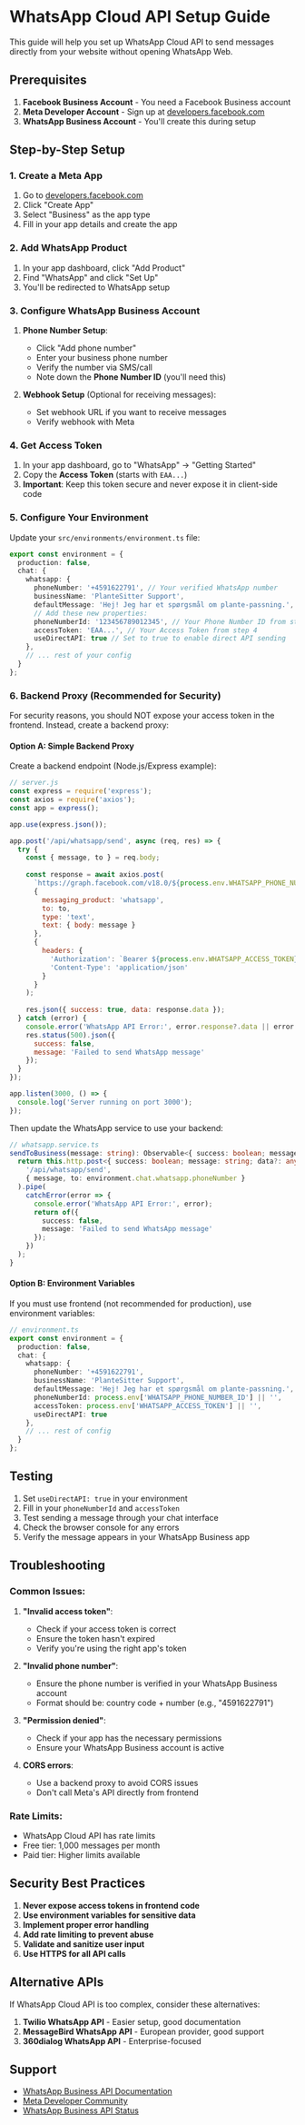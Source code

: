 # WhatsApp Cloud API Setup Guide

This guide will help you set up WhatsApp Cloud API to send messages directly from your website without opening WhatsApp Web.

## Prerequisites

1. **Facebook Business Account** - You need a Facebook Business account
2. **Meta Developer Account** - Sign up at [developers.facebook.com](https://developers.facebook.com)
3. **WhatsApp Business Account** - You'll create this during setup

## Step-by-Step Setup

### 1. Create a Meta App

1. Go to [developers.facebook.com](https://developers.facebook.com)
2. Click "Create App"
3. Select "Business" as the app type
4. Fill in your app details and create the app

### 2. Add WhatsApp Product

1. In your app dashboard, click "Add Product"
2. Find "WhatsApp" and click "Set Up"
3. You'll be redirected to WhatsApp setup

### 3. Configure WhatsApp Business Account

1. **Phone Number Setup**:
   - Click "Add phone number"
   - Enter your business phone number
   - Verify the number via SMS/call
   - Note down the **Phone Number ID** (you'll need this)

2. **Webhook Setup** (Optional for receiving messages):
   - Set webhook URL if you want to receive messages
   - Verify webhook with Meta

### 4. Get Access Token

1. In your app dashboard, go to "WhatsApp" → "Getting Started"
2. Copy the **Access Token** (starts with `EAA...`)
3. **Important**: Keep this token secure and never expose it in client-side code

### 5. Configure Your Environment

Update your `src/environments/environment.ts` file:

```typescript
export const environment = {
  production: false,
  chat: {
    whatsapp: {
      phoneNumber: '+4591622791', // Your verified WhatsApp number
      businessName: 'PlanteSitter Support',
      defaultMessage: 'Hej! Jeg har et spørgsmål om plante-passning.',
      // Add these new properties:
      phoneNumberId: '123456789012345', // Your Phone Number ID from step 3
      accessToken: 'EAA...', // Your Access Token from step 4
      useDirectAPI: true // Set to true to enable direct API sending
    },
    // ... rest of your config
  }
};
```

### 6. Backend Proxy (Recommended for Security)

For security reasons, you should NOT expose your access token in the frontend. Instead, create a backend proxy:

#### Option A: Simple Backend Proxy

Create a backend endpoint (Node.js/Express example):

```javascript
// server.js
const express = require('express');
const axios = require('axios');
const app = express();

app.use(express.json());

app.post('/api/whatsapp/send', async (req, res) => {
  try {
    const { message, to } = req.body;
    
    const response = await axios.post(
      `https://graph.facebook.com/v18.0/${process.env.WHATSAPP_PHONE_NUMBER_ID}/messages`,
      {
        messaging_product: 'whatsapp',
        to: to,
        type: 'text',
        text: { body: message }
      },
      {
        headers: {
          'Authorization': `Bearer ${process.env.WHATSAPP_ACCESS_TOKEN}`,
          'Content-Type': 'application/json'
        }
      }
    );
    
    res.json({ success: true, data: response.data });
  } catch (error) {
    console.error('WhatsApp API Error:', error.response?.data || error.message);
    res.status(500).json({ 
      success: false, 
      message: 'Failed to send WhatsApp message' 
    });
  }
});

app.listen(3000, () => {
  console.log('Server running on port 3000');
});
```

Then update the WhatsApp service to use your backend:

```typescript
// whatsapp.service.ts
sendToBusiness(message: string): Observable<{ success: boolean; message: string; data?: any }> {
  return this.http.post<{ success: boolean; message: string; data?: any }>(
    '/api/whatsapp/send',
    { message, to: environment.chat.whatsapp.phoneNumber }
  ).pipe(
    catchError(error => {
      console.error('WhatsApp API Error:', error);
      return of({
        success: false,
        message: 'Failed to send WhatsApp message'
      });
    })
  );
}
```

#### Option B: Environment Variables

If you must use frontend (not recommended for production), use environment variables:

```typescript
// environment.ts
export const environment = {
  production: false,
  chat: {
    whatsapp: {
      phoneNumber: '+4591622791',
      businessName: 'PlanteSitter Support',
      defaultMessage: 'Hej! Jeg har et spørgsmål om plante-passning.',
      phoneNumberId: process.env['WHATSAPP_PHONE_NUMBER_ID'] || '',
      accessToken: process.env['WHATSAPP_ACCESS_TOKEN'] || '',
      useDirectAPI: true
    },
    // ... rest of config
  }
};
```

## Testing

1. Set `useDirectAPI: true` in your environment
2. Fill in your `phoneNumberId` and `accessToken`
3. Test sending a message through your chat interface
4. Check the browser console for any errors
5. Verify the message appears in your WhatsApp Business app

## Troubleshooting

### Common Issues:

1. **"Invalid access token"**:
   - Check if your access token is correct
   - Ensure the token hasn't expired
   - Verify you're using the right app's token

2. **"Invalid phone number"**:
   - Ensure the phone number is verified in your WhatsApp Business account
   - Format should be: country code + number (e.g., "4591622791")

3. **"Permission denied"**:
   - Check if your app has the necessary permissions
   - Ensure your WhatsApp Business account is active

4. **CORS errors**:
   - Use a backend proxy to avoid CORS issues
   - Don't call Meta's API directly from frontend

### Rate Limits:

- WhatsApp Cloud API has rate limits
- Free tier: 1,000 messages per month
- Paid tier: Higher limits available

## Security Best Practices

1. **Never expose access tokens in frontend code**
2. **Use environment variables for sensitive data**
3. **Implement proper error handling**
4. **Add rate limiting to prevent abuse**
5. **Validate and sanitize user input**
6. **Use HTTPS for all API calls**

## Alternative APIs

If WhatsApp Cloud API is too complex, consider these alternatives:

1. **Twilio WhatsApp API** - Easier setup, good documentation
2. **MessageBird WhatsApp API** - European provider, good support
3. **360dialog WhatsApp API** - Enterprise-focused

## Support

- [WhatsApp Business API Documentation](https://developers.facebook.com/docs/whatsapp)
- [Meta Developer Community](https://developers.facebook.com/community/)
- [WhatsApp Business API Status](https://developers.facebook.com/status/)
